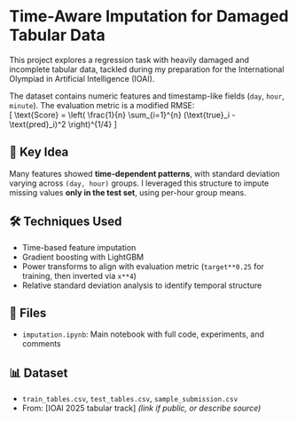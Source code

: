 # Time-Aware Imputation for Damaged Tabular Data

This project explores a regression task with heavily damaged and incomplete tabular data, tackled during my preparation for the International Olympiad in Artificial Intelligence (IOAI).

The dataset contains numeric features and timestamp-like fields (`day`, `hour`, `minute`). The evaluation metric is a modified RMSE:  
\[
\text{Score} = \left( \frac{1}{n} \sum_{i=1}^{n} (\text{true}_i - \text{pred}_i)^2 \right)^{1/4}
\]

## 🧠 Key Idea

Many features showed **time-dependent patterns**, with standard deviation varying across `(day, hour)` groups. I leveraged this structure to impute missing values **only in the test set**, using per-hour group means.

## 🛠️ Techniques Used

- Time-based feature imputation
- Gradient boosting with LightGBM
- Power transforms to align with evaluation metric (`target**0.25` for training, then inverted via `x**4`)
- Relative standard deviation analysis to identify temporal structure

## 📁 Files

- `imputation.ipynb`: Main notebook with full code, experiments, and comments

## 📊 Dataset

- `train_tables.csv`, `test_tables.csv`, `sample_submission.csv`
- From: [IOAI 2025 tabular track] *(link if public, or describe source)*
